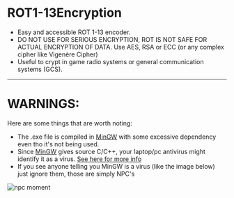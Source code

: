 # ROT1-13Encryption
- Easy and accessible ROT 1-13 encoder.
- DO NOT USE FOR SERIOUS ENCRYPTION, ROT IS NOT SAFE FOR ACTUAL ENCRYPTION OF DATA. Use AES, RSA or ECC (or any complex cipher like Vigenère Cipher)
- Useful to crypt in game radio systems or general communication systems (GCS).
---
# WARNINGS:

Here are some things that are worth noting:
* The .exe file is compiled in [MinGW](https://www.mingw-w64.org/) with some excessive dependency even tho it's not being used.
* Since [MinGW](https://www.mingw-w64.org/) gives source C/C++, your laptop/pc antivirus might identify it as a virus. [See here for more info](https://security.stackexchange.com/questions/229576/program-compiled-with-mingw32-is-reported-as-infected)
* If you see anyone telling you MinGW is a virus (like the image below) just ignore them, those are simply NPC's

![npc moment](https://i.imgur.com/IC8wwMu.png)